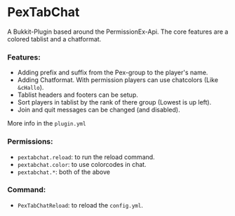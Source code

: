 # PexTabChat
A Bukkit-Plugin based around the PermissionEx-Api. The core features are a colored tablist and a chatformat.
### Features:
- Adding prefix and suffix from the Pex-group to the player's name.
- Adding Chatformat. With permission players can use chatcolors (Like `&cHallo`).
- Tablist headers and footers can be setup.
- Sort players in tablist by the rank of there group (Lowest is up left).
- Join and quit messages can be changed (and disabled).

More info in the `plugin.yml`

### Permissions:
- `pextabchat.reload`: to run the reload command.
- `pextabchat.color`: to use colorcodes in chat.
- `pextabchat.*`: both of the above

### Command:
- `PexTabChatReload`: to reload the `config.yml`.
